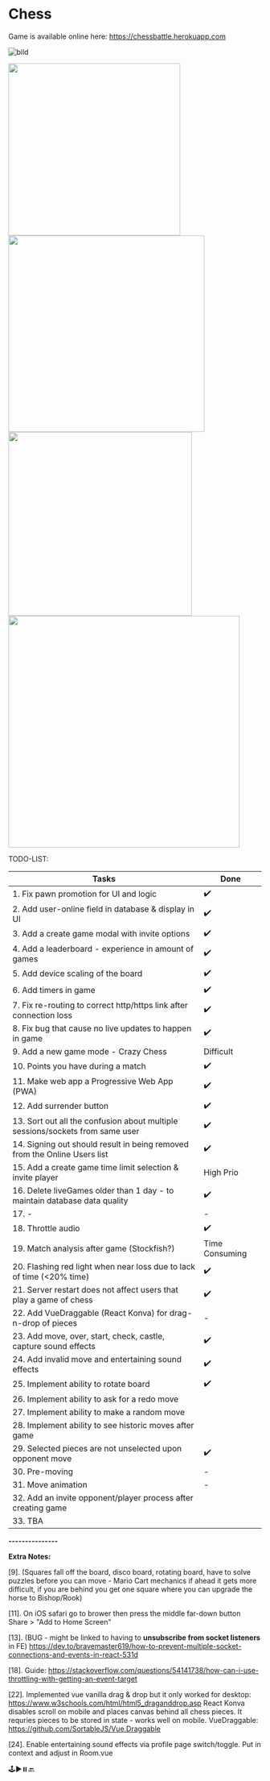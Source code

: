 # Chess

Game is available online here: https://chessbattle.herokuapp.com

![bild](https://user-images.githubusercontent.com/42782387/134075059-34b31eac-2c56-4468-8585-f90f7980e200.png)

<p float="left">
<img src="https://user-images.githubusercontent.com/42782387/134075012-e344be22-49fc-4d95-aed9-8b064a79909a.png" width="342" />
  <img src="https://user-images.githubusercontent.com/42782387/134074848-bc23ccf3-c178-4333-b256-6e02fc0b4898.png" width="390" />
  <img src="https://user-images.githubusercontent.com/42782387/134074992-e7e3917c-96cf-4ef8-8fd6-145501b22711.png" width="365" /> 
  <img src="https://user-images.githubusercontent.com/42782387/134975449-b8f8cd94-a71d-4b41-8454-29e3197b6ab7.png" width="460" /> 
</p>

TODO-LIST:

| Tasks                                                                         | Done           |
| ----------------------------------------------------------------------------- | -------------- |
| 1. Fix pawn promotion for UI and logic                                        | ✔️             |
| 2. Add user-online field in database & display in UI                          | ✔️             |
| 3. Add a create game modal with invite options                                | ✔️             |
| 4. Add a leaderboard - experience in amount of games                          | ✔️             |
| 5. Add device scaling of the board                                            | ✔️             |
| 6. Add timers in game                                                         | ✔️             |
| 7. Fix re-routing to correct http/https link after connection loss            | ✔️             |
| 8. Fix bug that cause no live updates to happen in game                       | ✔️             |
| 9. Add a new game mode - Crazy Chess                                          | Difficult      |
| 10. Points you have during a match                                            | ✔️             |
| 11. Make web app a Progressive Web App (PWA)                                  | ✔️             |
| 12. Add surrender button                                                      | ✔️             |
| 13. Sort out all the confusion about multiple sessions/sockets from same user | ✔️             |
| 14. Signing out should result in being removed from the Online Users list     | ✔️             |
| 15. Add a create game time limit selection & invite player                    | High Prio      |
| 16. Delete liveGames older than 1 day - to maintain database data quality     | ✔️             |
| 17. -                                                                         | -              |
| 18. Throttle audio                                                            | ✔️             |
| 19. Match analysis after game (Stockfish?)                                    | Time Consuming |
| 20. Flashing red light when near loss due to lack of time (<20% time)         | ✔️             |
| 21. Server restart does not affect users that play a game of chess            | ✔️             |
| 22. Add VueDraggable (React Konva) for drag-n-drop of pieces                  | -              |
| 23. Add move, over, start, check, castle, capture sound effects               | ✔️             |
| 24. Add invalid move and entertaining sound effects                           | ✔️             |
| 25. Implement ability to rotate board                                         | ✔️             |
| 26. Implement ability to ask for a redo move                                  |                |
| 27. Implement ability to make a random move                                   |                |
| 28. Implement ability to see historic moves after game                        |                |
| 29. Selected pieces are not unselected upon opponent move                     | ✔️             |
| 30. Pre-moving                                                                | -              |
| 31. Move animation                                                            | -              |
| 32. Add an invite opponent/player process after creating game                 |                |
| 33. TBA                                                                       |                |

**_---------------_**

**Extra Notes:**

[9]. (Squares fall off the board, disco board, rotating board, have to solve puzzles before you can
move - Mario Cart mechanics if ahead it gets more difficult, if you are behind you get one square
where you can upgrade the horse to Bishop/Rook)

[11]. On iOS safari go to brower then press the middle far-down button Share > "Add to Home Screen"

[13]. (BUG - might be linked to having to **unsubscribe from socket listeners** in FE)
https://dev.to/bravemaster619/how-to-prevent-multiple-socket-connections-and-events-in-react-531d

[18]. Guide:
https://stackoverflow.com/questions/54141738/how-can-i-use-throttling-with-getting-an-event-target

[22]. Implemented vue vanilla drag & drop but it only worked for desktop:
https://www.w3schools.com/html/html5_draganddrop.asp React Konva disables scroll on mobile and
places canvas behind all chess pieces. It requries pieces to be stored in state - works well on
mobile. VueDraggable: https://github.com/SortableJS/Vue.Draggable

[24]. Enable entertaining sound effects via profile page switch/toggle. Put in context and adjust
in Room.vue

🕹️▶️⏸️🔙
